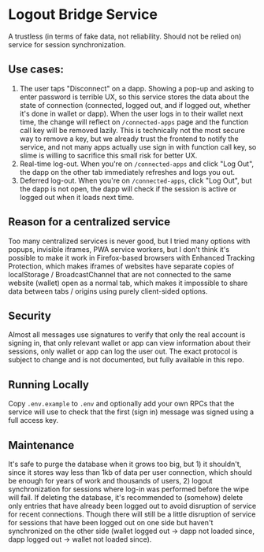 # Logout Bridge Service

A trustless (in terms of fake data, not reliability. Should not be relied on) service for session synchronization.

## Use cases:

1. The user taps "Disconnect" on a dapp. Showing a pop-up and asking to enter password is terrible UX, so this service stores the data about the state of connection (connected, logged out, and if logged out, whether it's done in wallet or dapp). When the user logs in to their wallet next time, the change will reflect on `/connected-apps` page and the function call key will be removed lazily. This is technically not the most secure way to remove a key, but we already trust the frontend to notify the service, and not many apps actually use sign in with function call key, so slime is willing to sacrifice this small risk for better UX.
2. Real-time log-out. When you're on `/connected-apps` and click "Log Out", the dapp on the other tab immediately refreshes and logs you out.
3. Deferred log-out. When you're on `/connected-apps`, click "Log Out", but the dapp is not open, the dapp will check if the session is active or logged out when it loads next time.

## Reason for a centralized service

Too many centralized services is never good, but I tried many options with popups, invisible iframes, PWA service workers, but I don't think it's possible to make it work in Firefox-based browsers with Enhanced Tracking Protection, which makes iframes of websites have separate copies of localStorage / BroadcastChannel that are not connected to the same website (wallet) open as a normal tab, which makes it impossible to share data between tabs / origins using purely client-sided options.

## Security

Almost all messages use signatures to verify that only the real account is signing in, that only relevant wallet or app can view information about their sessions, only wallet or app can log the user out. The exact protocol is subject to change and is not documented, but fully available in this repo.

## Running Locally

Copy `.env.example` to `.env` and optionally add your own RPCs that the service will use to check that the first (sign in) message was signed using a full access key.

## Maintenance

It's safe to purge the database when it grows too big, but 1) it shouldn't, since it stores way less than 1kb of data per user connection, which should be enough for years of work and thousands of users, 2) logout synchronization for sessions where log-in was performed before the wipe will fail. If deleting the database, it's recommended to (somehow) delete only entries that have already been logged out to avoid disruption of service for recent connections. Though there will still be a little disruption of service for sessions that have been logged out on one side but haven't synchronized on the other side (wallet logged out -> dapp not loaded since, dapp logged out -> wallet not loaded since). 
